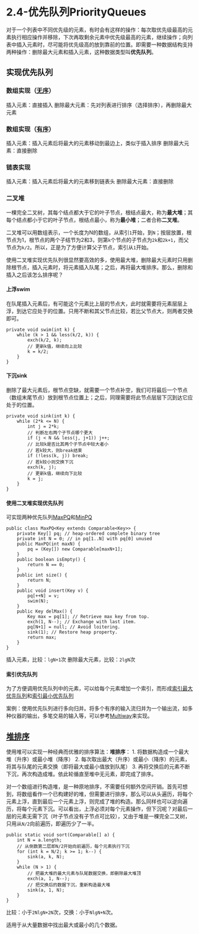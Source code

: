 # 2.4-优先队列PriorityQueues

对于一个列表中不同优先级的元素，有时会有这样的操作：每次取优先级最高的元素执行相应操作并移除，下次再取剩余元素中优先级最高的元素，继续操作；向列表中插入元素时，尽可能将优先级高的放到靠前的位置。即需要一种数据结构支持两种操作：删除最大元素和插入元素，这种数据类型叫**优先队列**。

## 实现优先队列

### 数组实现（[无序](https://github.com/CShawn/Algorithms/tree/06d734ab0f3fab901624f66ec7996d2def7a9261/2-sorting/UnorderedArrayMaxPQ.java)）

插入元素：直接插入 删除最大元素：先对列表进行排序（选择排序），再删除最大元素

### 数组实现（[有序](https://github.com/CShawn/Algorithms/tree/06d734ab0f3fab901624f66ec7996d2def7a9261/2-sorting/OrderedArrayMaxPQ.java)）

插入元素：插入元素后将最大的元素移动到最边上，类似于插入排序 删除最大元素：直接删除

### 链表实现

插入元素：插入元素后将最大的元素移到链表头 删除最大元素：直接删除

### 二叉堆

一棵完全二叉树，其每个结点都大于它的叶子节点，根结点最大，称为**最大堆**；其每个结点都小于它的叶子节点，根结点最小，称为**最小堆**；二者合称**二叉堆**。

二叉堆可以用数组表示，一个长度为N的数组，从索引`1`开始，到`N`；按层放置，根节点为1，根节点的两个子结节为2和3，则第`k`个节点的子节点为`2k`和`2k+1`，而父节点为`k/2`。所以，正是为了方便计算父子节点，索引从`1`开始。

使用二叉堆实现优先队列很显然要高效的多，使用最大堆，删除最大元素时只用删除根节点，插入元素时，将元素插入队尾；之后，再将最大堆排序。那么，删除和插入之后该怎么排序呢？

#### 上浮swim

在队尾插入元素后，有可能这个元素比上层的节点大，此时就需要将元素层层上浮，到达它应处于的位置。只用不断和其父节点比较，若比父节点大，则两者交换即可。

```text
private void swim(int k) {
    while (k > 1 && less(k/2, k)) {
        exch(k/2, k);
        // 更新k值，继续向上比较
        k = k/2;
    }
}
```

#### 下沉sink

删除了最大元素后，根节点空缺，就需要一个节点补空，我们可将最后一个节点（数组末尾节点）放到根节点位置上；之后，同理需要将此节点层层下沉到达它应处于的位置。

```text
private void sink(int k) {
    while (2*k <= N) {
        int j = 2*k;
        // 判断左右两个子节点哪个更大
        if (j < N && less(j, j+1)) j++;
        // 比较k是否比其两个子节点中较大者小
        // 若k较大，则break结束
        if (!less(k, j)) break;
        // 若k较小则交换下沉
        exch(k, j);
        // 更新k值，继续向下比较
        k = j;
    }
}
```

#### 使用二叉堆实现优先队列

可实现两种优先队列[MaxPQ](https://github.com/CShawn/Algorithms/tree/06d734ab0f3fab901624f66ec7996d2def7a9261/2-sorting/MaxPQ.java)和[MinPQ](https://github.com/CShawn/Algorithms/tree/06d734ab0f3fab901624f66ec7996d2def7a9261/2-sorting/MinPQ.java)

```text
public class MaxPQ<Key extends Comparable<Key>> {
    private Key[] pq; // heap-ordered complete binary tree
    private int N = 0; // in pq[1..N] with pq[0] unused
    public MaxPQ(int maxN) {
        pq = (Key[]) new Comparable[maxN+1];
    }
    public boolean isEmpty() {
        return N == 0;
    }
    public int size() { 
        return N;
    }
    public void insert(Key v) {
        pq[++N] = v;
        swim(N);
    }
    public Key delMax() {
        Key max = pq[1]; // Retrieve max key from top.
        exch(1, N--); // Exchange with last item.
        pq[N+1] = null; // Avoid loitering.
        sink(1); // Restore heap property.
        return max;
    }
}
```

插入元素，比较：`lgN+1`次 删除最大元素，比较：`2lgN`次

#### 索引优先队列

为了方便调用优先队列中的元素，可以给每个元素增加一个索引，而形成[索引最大优先队列](https://github.com/CShawn/Algorithms/tree/06d734ab0f3fab901624f66ec7996d2def7a9261/2-sorting/IndexMaxPQ.java)和[索引最小优先队列](https://github.com/CShawn/Algorithms/tree/06d734ab0f3fab901624f66ec7996d2def7a9261/2-sorting/IndexMinPQ.java)

案例：使用优先队列进行多向归并。将多个有序的输入流归并为一个输出流，如多种仪器的输出，多笔交易的输入等，可以参考[Multiway](https://github.com/CShawn/Algorithms/tree/06d734ab0f3fab901624f66ec7996d2def7a9261/2-sorting/Multiway.java)来实现。

## [堆排序](https://github.com/CShawn/Algorithms/tree/06d734ab0f3fab901624f66ec7996d2def7a9261/2-sorting/Heap.java)

使用堆可以实现一种经典而优雅的排序算法：**堆排序**： 1. 将数据构造成一个最大堆（升序）或最小堆（降序） 2. 每次取出最大（升序）或最小（降序）的元素，将其与队尾的元素交换（即将最大或最小值放到队尾） 3. 再将交换后的元素不断下沉，再次构造成堆。依此轮循直至堆中无元素，即完成了排序。

对一个数组进行构造堆，是一种原地排序，不需要任何额外空间开销。首先可想到，将数组看作一个已构建好的堆，但需要进行排序，那么可以从头遍历，将每个元素上浮，直到最后一个元素上浮，则完成了堆的构造。那么同样也可以逆向遍历，将每个元素下沉。可以看出，上浮必须对每个元素操作，但下沉呢？对最后一层的元素无需下沉（叶子节点没有子节点可比较），又由于堆是一棵完全二叉树，只用从`N/2`向前遍历，即遍历少了一半。

```text
public static void sort(Comparable[] a) {
    int N = a.length;
    // 从倒数第二层即N/2开始向前遍历，每个元素执行下沉
    for (int k = N/2; k >= 1; k--) {
        sink(a, k, N);
    }
    while (N > 1) {
        // 把最大堆的最大元素与队尾数据交换，即删除最大堆顶
        exch(a, 1, N--);
        // 把交换后的数据下沉，重新构造最大堆
        sink(a, 1, N);
    }
}
```

比较：小于`2NlgN+2N`次，交换：小于`NlgN+N`次。

适用于从大量数据中找出最大或最小的几个数据。

